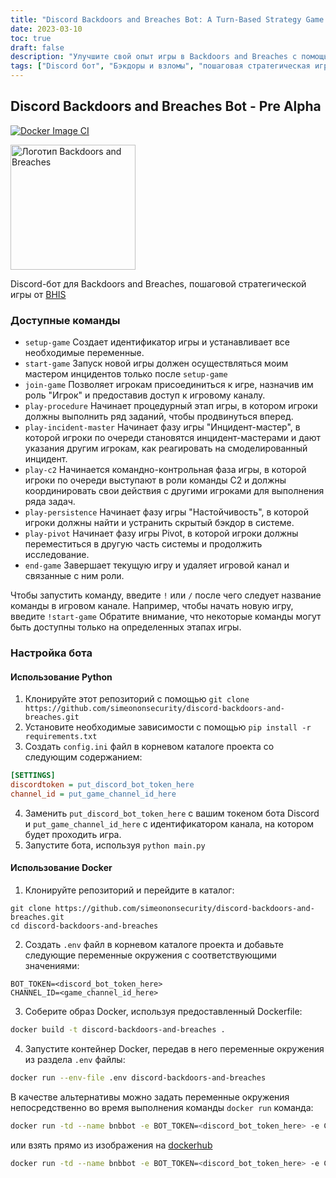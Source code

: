 ```yaml
---
title: "Discord Backdoors and Breaches Bot: A Turn-Based Strategy Game Companion"
date: 2023-03-10
toc: true
draft: false
description: "Улучшите свой опыт игры в Backdoors and Breaches с помощью этого пре-альфа Discord-бота, предоставляющего команды для облегчения игрового процесса и взаимодействия."
tags: ["Discord бот", "Бэкдоры и взломы", "пошаговая стратегическая игра", "игровой компаньон", "игровые команды", "стратегический игровой бот", "BHIS", "Black Hills InfoSec", "мастер инцидента", "Команда C2", "этапы игры", "настройка игры", "инструкции по игре", "игровой канал", "Python-бот", "Docker-бот", "автоматизация игр", "игровое сотрудничество", "координация игры", "игра по кибербезопасности", "информационная безопасность", "разработка игр", "советы по геймплею", "многопользовательская игра", "игровые роли", "игровые задачи", "этапы игры", "настройка игрового окружения", "докеризованный бот", "Зависимости Python"]
---
```


## Discord Backdoors and Breaches Bot - Pre Alpha

[![Docker Image CI](https://github.com/simeononsecurity/discord-backdoors-and-breaches/actions/workflows/docker-image.yml/badge.svg)](https://github.com/simeononsecurity/discord-backdoors-and-breaches/actions/workflows/docker-image.yml)

<img src="https://github.com/simeononsecurity/discord-backdoors-and-breaches/blob/main/.github/images/bnb-dark.png?raw=true" alt="Логотип Backdoors and Breaches" width="200"/>


Discord-бот для Backdoors and Breaches, пошаговой стратегической игры от [BHIS](https://www.blackhillsinfosec.com/projects/backdoorsandbreaches/)

### Доступные команды

- `setup-game` Создает идентификатор игры и устанавливает все необходимые переменные.
- `start-game` Запуск новой игры должен осуществляться моим мастером инцидентов только после `setup-game`
- `join-game` Позволяет игрокам присоединиться к игре, назначив им роль "Игрок" и предоставив доступ к игровому каналу.
- `play-procedure` Начинает процедурный этап игры, в котором игроки должны выполнить ряд заданий, чтобы продвинуться вперед.
- `play-incident-master` Начинает фазу игры "Инцидент-мастер", в которой игроки по очереди становятся инцидент-мастерами и дают указания другим игрокам, как реагировать на смоделированный инцидент.
- `play-c2` Начинается командно-контрольная фаза игры, в которой игроки по очереди выступают в роли команды C2 и должны координировать свои действия с другими игроками для выполнения ряда задач.
- `play-persistence` Начинает фазу игры "Настойчивость", в которой игроки должны найти и устранить скрытый бэкдор в системе.
- `play-pivot` Начинает фазу игры Pivot, в которой игроки должны переместиться в другую часть системы и продолжить исследование.
- `end-game` Завершает текущую игру и удаляет игровой канал и связанные с ним роли.

Чтобы запустить команду, введите `!` или `/` после чего следует название команды в игровом канале. Например, чтобы начать новую игру, введите `!start-game` Обратите внимание, что некоторые команды могут быть доступны только на определенных этапах игры.
### Настройка бота

#### Использование Python

1. Клонируйте этот репозиторий с помощью `git clone https://github.com/simeononsecurity/discord-backdoors-and-breaches.git`
2. Установите необходимые зависимости с помощью `pip install -r requirements.txt`
3. Создать `config.ini` файл в корневом каталоге проекта со следующим содержанием:
```ini
[SETTINGS]
discordtoken = put_discord_bot_token_here
channel_id = put_game_channel_id_here
```
4. Заменить `put_discord_bot_token_here` с вашим токеном бота Discord и `put_game_channel_id_here` с идентификатором канала, на котором будет проходить игра.
5. Запустите бота, используя `python main.py`

#### Использование Docker

1. Клонируйте репозиторий и перейдите в каталог:
```
git clone https://github.com/simeononsecurity/discord-backdoors-and-breaches.git
cd discord-backdoors-and-breaches
```
2. Создать `.env` файл в корневом каталоге проекта и добавьте следующие переменные окружения с соответствующими значениями:
```env
BOT_TOKEN=<discord_bot_token_here>
CHANNEL_ID=<game_channel_id_here>
```
3. Соберите образ Docker, используя предоставленный Dockerfile:
```bash
docker build -t discord-backdoors-and-breaches .
```
4. Запустите контейнер Docker, передав в него переменные окружения из раздела `.env` файлы:
```bash
docker run --env-file .env discord-backdoors-and-breaches
```

В качестве альтернативы можно задать переменные окружения непосредственно во время выполнения команды `docker run` команда:
```bash
docker run -td --name bnbbot -e BOT_TOKEN=<discord_bot_token_here> -e CHANNEL_ID=<game_channel_id_here> discord-backdoors-and-breaches
```
или взять прямо из изображения на [dockerhub](https://hub.docker.com/r/simeononsecurity/discord-backdoors-and-breaches)
```bash
docker run -td --name bnbbot -e BOT_TOKEN=<discord_bot_token_here> -e CHANNEL_ID=<game_channel_id_here> simeononsecurity/discord-backdoors-and-breaches:latest
```

